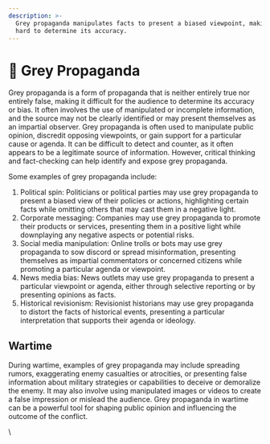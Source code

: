 ```yaml
---
description: >-
  Grey propaganda manipulates facts to present a biased viewpoint, making it
  hard to determine its accuracy.
---
```


# 📀 Grey Propaganda

Grey propaganda is a form of propaganda that is neither entirely true nor entirely false, making it difficult for the audience to determine its accuracy or bias. It often involves the use of manipulated or incomplete information, and the source may not be clearly identified or may present themselves as an impartial observer. Grey propaganda is often used to manipulate public opinion, discredit opposing viewpoints, or gain support for a particular cause or agenda. It can be difficult to detect and counter, as it often appears to be a legitimate source of information. However, critical thinking and fact-checking can help identify and expose grey propaganda.

Some examples of grey propaganda include:

1. Political spin: Politicians or political parties may use grey propaganda to present a biased view of their policies or actions, highlighting certain facts while omitting others that may cast them in a negative light.
2. Corporate messaging: Companies may use grey propaganda to promote their products or services, presenting them in a positive light while downplaying any negative aspects or potential risks.
3. Social media manipulation: Online trolls or bots may use grey propaganda to sow discord or spread misinformation, presenting themselves as impartial commentators or concerned citizens while promoting a particular agenda or viewpoint.
4. News media bias: News outlets may use grey propaganda to present a particular viewpoint or agenda, either through selective reporting or by presenting opinions as facts.
5. Historical revisionism: Revisionist historians may use grey propaganda to distort the facts of historical events, presenting a particular interpretation that supports their agenda or ideology.

## Wartime

During wartime, examples of grey propaganda may include spreading rumors, exaggerating enemy casualties or atrocities, or presenting false information about military strategies or capabilities to deceive or demoralize the enemy. It may also involve using manipulated images or videos to create a false impression or mislead the audience. Grey propaganda in wartime can be a powerful tool for shaping public opinion and influencing the outcome of the conflict.

\
